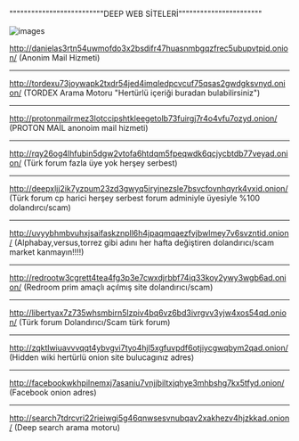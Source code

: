 """"""""""""""""""""""""""DEEP WEB SİTELERİ"""""""""""""""""""""""

![images](https://user-images.githubusercontent.com/104642584/166120009-beee4cd2-f2bd-45b2-8313-2cc939eac738.jpg)




http://danielas3rtn54uwmofdo3x2bsdifr47huasnmbgqzfrec5ubupvtpid.onion/ (Anonim Mail Hizmeti)

---------------------------------------------------------------------------------------------------------------------------------

http://tordexu73joywapk2txdr54jed4imqledpcvcuf75qsas2gwdgksvnyd.onion/ (TORDEX Arama Motoru "Hertürlü içeriği buradan bulabilirsiniz")

---------------------------------------------------------------------------------------------------------------------------------

http://protonmailrmez3lotccipshtkleegetolb73fuirgj7r4o4vfu7ozyd.onion/ (PROTON MAİL anonoim mail hizmeti)

---------------------------------------------------------------------------------------------------------------------------------

http://rqy26og4lhfubin5dgw2vtofa6htdqm5fpeqwdk6qcjycbtdb77veyad.onion/ (Türk forum fazla üye yok herşey serbest)

---------------------------------------------------------------------------------------------------------------------------------

http://deepxljj2ik7yzpum23zd3gwyq5iryjnezsle7bsvcfovnhqyrk4vxid.onion/ (Türk forum cp harici herşey serbest forum adminiyle üyesiyle %100 dolandırcı/scam)

---------------------------------------------------------------------------------------------------------------------------------

http://uvyybhmbvuhxjsaifaskznpll6h4jpaqmqaezfvjbwlmey7v6svzntid.onion/ (Alphabay,versus,torrez gibi adını her hafta değiştiren dolandırıcı/scam market kanmayın!!!!)

---------------------------------------------------------------------------------------------------------------------------------

http://redrootw3cgrett4tea4fg3p3e7cwxdjrbbf74iq33koy2ywy3wgb6ad.onion/ (Redroom prim amaçlı açılmış site dolandırıcı/scam)

---------------------------------------------------------------------------------------------------------------------------------

http://libertyax7z735whsmbirn5lzpiv4bq6vz6bd3ivrgvv3yjw4xos54qd.onion/ (Türk forum Dolandırıcı/Scam türk forum)

---------------------------------------------------------------------------------------------------------------------------------

http://zqktlwiuavvvqqt4ybvgvi7tyo4hjl5xgfuvpdf6otjiycgwqbym2qad.onion/ (Hidden wiki hertürlü onion site bulucagınız adres)

---------------------------------------------------------------------------------------------------------------------------------

http://facebookwkhpilnemxj7asaniu7vnjjbiltxjqhye3mhbshg7kx5tfyd.onion/ (Facebook onion adres)

---------------------------------------------------------------------------------------------------------------------------------

http://search7tdrcvri22rieiwgi5g46qnwsesvnubqav2xakhezv4hjzkkad.onion/ (Deep search arama motoru)
